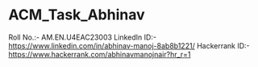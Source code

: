# ACM_Task_Abhinav
Roll No.:- AM.EN.U4EAC23003
LinkedIn ID:-https://www.linkedin.com/in/abhinav-manoj-8ab8b1221/
Hackerrank ID:-https://www.hackerrank.com/abhinavmanojnair?hr_r=1
